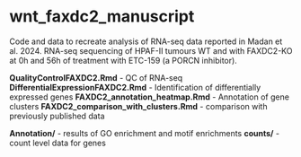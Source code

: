 # wnt_faxdc2_manuscript

Code and data to recreate analysis of RNA-seq data reported in Madan et al. 2024. RNA-seq sequencing of HPAF-II tumours WT and with FAXDC2-KO at 0h and 56h of treatment with ETC-159 (a PORCN inhibitor). 


**QualityControlFAXDC2.Rmd** - QC of RNA-seq 
**DifferentialExpressionFAXDC2.Rmd** - Identification of differentially expressed genes 
**FAXDC2_annotation_heatmap.Rmd** - Annotation of gene clusters
**FAXDC2_comparison_with_clusters.Rmd** - comparison with previously published data

**Annotation/** - results of GO enrichment and motif enrichments
**counts/** - count level data for genes 

